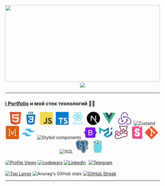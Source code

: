 <div align="center">
  <img src="https://media.giphy.com/media/dWesBcTLavkZuG35MI/giphy.gif" width="100%" height="250"  />
  <img src="https://readme-typing-svg.herokuapp.com?color=blue&lines=Hi,+I`m+Viktor+-+Frontend+developer.">
</div>

---
### <a href='http://viktorchizh.github.io/portfolio/'>ℹ Portfolio</a> и мой стек технологий 👨‍💻
<div align="center"> 
   <img src="https://github.com/devicons/devicon/blob/master/icons/html5/html5-original.svg" title="HTML5" alt="HTML5" width="43" height="43"/>&nbsp;
   <img src="https://github.com/devicons/devicon/blob/master/icons/css3/css3-plain-wordmark.svg"  title="CSS, SCSS, SASS" alt="CSS, SCSS, SASS" width="43" height="43"/>&nbsp;
   <img src="https://github.com/devicons/devicon/blob/master/icons/javascript/javascript-original.svg" title="JavaScript" alt="JavaScript" width="43" height="43"/>&nbsp;
   <img src="https://github.com/devicons/devicon/blob/master/icons/typescript/typescript-plain.svg" title="TypeScript" alt="TypeScript" width="43" height="43"/>&nbsp;
   <img src="https://github.com/devicons/devicon/blob/master/icons/react/react-original-wordmark.svg" title="React" alt="React" width="43" height="43"/>&nbsp;
   <img src="https://github.com/devicons/devicon/blob/master/icons/nextjs/nextjs-plain.svg" title="NextJs" alt="NextJs" width="43" height="43"/>&nbsp;
   <img src="https://github.com/devicons/devicon/blob/master/icons/vuejs/vuejs-original.svg" title="Vue" alt="Vue" width="43" height="43"/>&nbsp;
   <img src="https://github.com/devicons/devicon/blob/master/icons/redux/redux-original.svg" title="Redux, RTK, RTK-query" alt="Redux, RTK, RTK-query" width="43" height="43"/>&nbsp;
   <img src="https://github.com/pmndrs/zustand/blob/main/examples/demo/public/logo192.png" title="Zustand" alt="Zustand" width="43" height="43"/>&nbsp;
   <img src="https://github.com/devicons/devicon/blob/master/icons/mobx/mobx-plain.svg" title="MobX" alt="MobX" width="43" height="43"/>&nbsp;
   <img src="https://github.com/devicons/devicon/blob/master/icons/tailwindcss/tailwindcss-original.svg" title="tailwindcss" alt="tailwindcss" width="43" height="43"/>&nbsp;
   <img src="https://avatars.githubusercontent.com/u/20658825?s=48&v=4" title="Styled components" alt="Styled components" width="43" height="43"/>&nbsp;
   <img src="https://github.com/devicons/devicon/blob/master/icons/bootstrap/bootstrap-original.svg" title="Bootstrap" alt="Bootstrap" width="43" height="43"/>&nbsp;
   <img src="https://github.com/devicons/devicon/blob/master/icons/materialui/materialui-original.svg" title="MaterialUI" alt="MaterialUI" width="43" height="43"/>&nbsp;
   <img src="https://github.com/devicons/devicon/blob/master/icons/jest/jest-plain.svg" title="Jest" alt="Jest" width="43" height="43"/>&nbsp;
   <img src="https://github.com/devicons/devicon/blob/master/icons/storybook/storybook-original.svg" title="Storybook" alt="Storybook" width="43" height="43"/>
   <img src="https://github.com/devicons/devicon/blob/master/icons/git/git-original.svg" title="Git" alt="Git" width="43" height="43"/>&nbsp;
   <img src="https://upload.wikimedia.org/wikipedia/commons/6/6f/Sql_database_shortcut_icon.png" title="SQL" alt="SQL" width="43" height="43"/>&nbsp;
   <img src="https://github.com/devicons/devicon/blob/master/icons/postgresql/postgresql-original.svg" title="PostgreSQL" alt="PostgreSQL" width="43" height="43"/>&nbsp;
   <img src="https://github.com/devicons/devicon/blob/master/icons/go/go-original.svg" title="Go" alt="Go" width="43" height="43"/>&nbsp;
</div>
<!-- 🎯 Моя цель: стать Full-stack developer </br>-->
<!-- 🌐 Командные проекты:</br>
&nbsp;&nbsp;&nbsp;&nbsp;🌍 Relocate (private) https://github.com/relotech </br>
&nbsp;&nbsp;&nbsp;&nbsp;🎡 Nyan-Dash (private) https://github.com/Nyan-Dash </br>
&nbsp;&nbsp;&nbsp;&nbsp;🎴 Inctagram https://github.com/somegram-frontend </br>
&nbsp;&nbsp;&nbsp;&nbsp;🃏 FlashCards https://github.com/Arenelin/-flash-cards- </br>
&nbsp;&nbsp;&nbsp;&nbsp;🍷 AddWine (private) https://github.com/add-wine</br>
&nbsp;&nbsp;&nbsp;&nbsp;🏡 Grand-Real-Estate (private) https://github.com/Grand-Real-Estate </br> -->

<a href="https://komarev.com/ghpvc/?username=ViktorChizh"><img src="https://komarev.com/ghpvc/?username=ViktorChizh&style=for-the-badge" style="width:168px; height:40px; border-radius:5px" alt="Profile Views"/></a>&nbsp;[![codewars](https://www.codewars.com/users/ViktorChizh/badges/large)](https://www.codewars.com/users/ViktorChizh)&nbsp;<a href="https://www.linkedin.com/in/ViktorChizh"><img src="https://custom-icon-badges.demolab.com/badge/LinkedIn-0A66C2?logo=linkedin-white&logoColor=fff&style=plastic" style="width:122px; height:40px; padding: 5px 0;" alt="LinkedIn"/></a>&nbsp;<a href="https://t.me/ViktorChizh"><img src="https://img.shields.io/badge/Telegram-blue?style=plastic&logo=telegram&logoColor=white&logoWidth=30" style="width:122px; height:40px; padding: 5px;" alt="Telegram"/></a>

[![Top Langs](https://github-readme-stats.vercel.app/api/top-langs/?username=ViktorChizh&langs_count=8&border_radius=10&show_owner=true&layout=compact&size_weight=1&card_width=300&theme=github_dark_dimmed)](https://github.com/anuraghazra/github-readme-stats)&nbsp;![Anurag's GitHub stats](https://github-readme-stats.vercel.app/api?username=ViktorChizh&theme=github_dark_dimmed&border_radius=10&show_icons=true&hide_rank=true&line_height=24)&nbsp;[![GitHub Streak](https://streak-stats.demolab.com?user=ViktorChizh&theme=github_dark_dimmed&border_radius=10&mode=weekly&card_height=190&card_width=215&hide_longest_streak=true)](https://git.io/streak-stats)

<!-- ℹ️ 🎯🛠️📲💫👨‍💻🌍 🖥️++💻 micro small-->
<!-- <img src="https://upload.wikimedia.org/wikipedia/commons/thumb/9/9a/Visual_Studio_Code_1.50_icon.svg/120px-Visual_Studio_Code_1.50_icon.svg.png" title="VScode" alt="VScode" width="43" height="43"/>&nbsp; -->
<!-- <img src="https://github.com/devicons/devicon/blob/master/icons/webstorm/webstorm-original.svg" title="WebStorm" alt="WebStorm" width="43" height="43"/>&nbsp; -->
<!-- <img src="https://github.com/devicons/devicon/blob/master/icons/sass/sass-original.svg" title="SASS" alt="SASS" width="43" height="43"/>&nbsp;-->

<!--  <img src="https://github.com/devicons/devicon/blob/master/icons/python/python-original.svg" title="Python" alt="Python" width="43" height="43"/>&nbsp;-->
<!--  <img src="https://avatars.githubusercontent.com/u/27804?s=48&v=4" title="Django" alt="Django" width="43" height="43"/>&nbsp;-->
<!--  <img src="https://upload.wikimedia.org/wikipedia/commons/thumb/c/c2/GitHub_Invertocat_Logo.svg/500px-GitHub_Invertocat_Logo.svg.png" title="GitHub" alt="GitHub" width="43" height="43"/> -->
<!--   <img src="https://redux-saga.js.org//img/Redux-Saga-Logo-Portrait.png" title="Redux-Saga" alt="Redux-Saga" width="43" height="43"/>&nbsp;-->
<!--   <img src="https://github.com/devicons/devicon/blob/master/icons/postman/postman-original.svg" title="Postman" alt="Postman" width="43" height="43"/>&nbsp;-->
---
